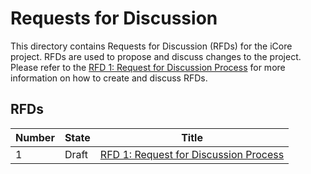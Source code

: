 # Requests for Discussion

This directory contains Requests for Discussion (RFDs) for the iCore project.
RFDs are used to propose and discuss changes to the project. Please refer to
the [RFD 1: Request for Discussion Process](rfd-0001.md) for more information
on how to create and discuss RFDs.

## RFDs

| Number | State | Title                                                |
| ------ | ----- | ---------------------------------------------------- |
| 1      | Draft | [RFD 1: Request for Discussion Process](rfd-0001.md) |
